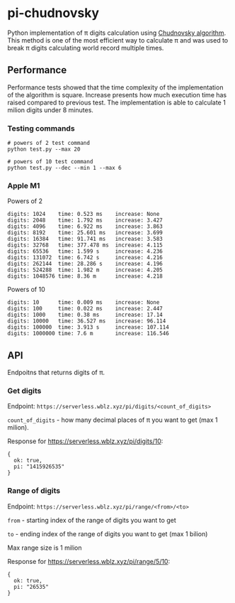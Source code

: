 # pi-chudnovsky
Python implementation of π digits calculation using [Chudnovsky algorithm](https://en.wikipedia.org/wiki/Chudnovsky_algorithm). This method is one of the most efficient way to calculate π and was used to break π digits calculating world record multiple times.

## Performance
Performance tests showed that the time complexity of the implementation of the algorithm is square. Increase presents how much execution time has raised compared to previous test. The implementation is able to calculate 1 milion digits under 8 minutes.

### Testing commands
```
# powers of 2 test command
python test.py --max 20

# powers of 10 test command
python test.py --dec --min 1 --max 6
```

### Apple M1
Powers of 2
```
digits: 1024    time: 0.523 ms    increase: None
digits: 2048    time: 1.792 ms    increase: 3.427
digits: 4096    time: 6.922 ms    increase: 3.863
digits: 8192    time: 25.601 ms   increase: 3.699
digits: 16384   time: 91.741 ms   increase: 3.583
digits: 32768   time: 377.478 ms  increase: 4.115
digits: 65536   time: 1.599 s     increase: 4.236
digits: 131072  time: 6.742 s     increase: 4.216
digits: 262144  time: 28.286 s    increase: 4.196
digits: 524288  time: 1.982 m     increase: 4.205
digits: 1048576 time: 8.36 m      increase: 4.218
```
Powers of 10
```
digits: 10      time: 0.009 ms    increase: None
digits: 100     time: 0.022 ms    increase: 2.447
digits: 1000    time: 0.38 ms     increase: 17.14
digits: 10000   time: 36.527 ms   increase: 96.114
digits: 100000  time: 3.913 s     increase: 107.114
digits: 1000000 time: 7.6 m       increase: 116.546
```

## API
Endpoitns that returns digits of π.
### Get digits
Endpoint: `https://serverless.wblz.xyz/pi/digits/<count_of_digits>`

`count_of_digits` - how many decimal places of π you want to get (max 1 milion).

Response for https://serverless.wblz.xyz/pi/digits/10:
```
{
  ok: true,
  pi: "1415926535"
}
```
### Range of digits
Endpoint: `https://serverless.wblz.xyz/pi/range/<from>/<to>`

`from` - starting index of the range of digits you want to get

`to` - ending index of the range of digits you want to get (max 1 bilion)

Max range size is 1 milion

Response for https://serverless.wblz.xyz/pi/range/5/10:
```
{
  ok: true,
  pi: "26535"
}
```
